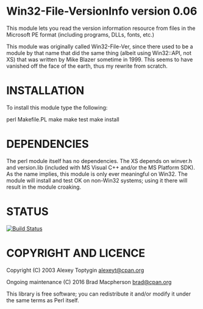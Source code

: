 Win32-File-VersionInfo version 0.06
===========================

This module lets you read the version information resource from files 
in the Microsoft PE format (including programs, DLLs, fonts, etc.)

This module was originally called Win32-File-Ver, since there
used to be a module by that name that did the same thing
(albeit using Win32::API, not XS) that was written by Mike Blazer 
sometime in 1999. This seems to have vanished off the face of the 
earth, thus my rewrite from scratch.

# INSTALLATION

To install this module type the following:

   perl Makefile.PL
   make
   make test
   make install

# DEPENDENCIES

The perl module itself has no dependencies. The XS depends on winver.h 
and version.lib (included with MS Visual C++ and/or the MS Platform SDK).
As the name implies, this module is only ever meaningful on Win32. The module
will install and test OK on non-Win32 systems; using it there will result
in the module croaking.

# STATUS

[![Build Status](https://travis-ci.org/brad-mac/Win32-File-VersionInfo.svg?branch=master)](https://travis-ci.org/brad-mac/Win32-File-VersionInfo)

# COPYRIGHT AND LICENCE

Copyright (C) 2003 Alexey Toptygin <alexeyt@cpan.org>

Ongoing maintenance (C) 2016 Brad Macpherson <brad@cpan.org>

This library is free software; you can redistribute it and/or modify
it under the same terms as Perl itself. 

